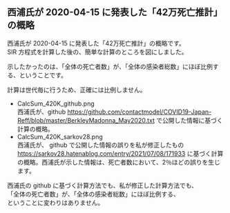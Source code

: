 ## 西浦氏が 2020-04-15 に発表した「42万死亡推計」の概略
西浦氏が 2020-04-15 に発表した「42万死亡推計」の概略です。<br>
SIR 方程式を計算した後の、簡単な計算のところを図にしました。<br>

示したかったのは、「全体の死亡者数」が、「全体の感染者総数」にほぼ比例する、ということです。

計算は世代毎に行うため、正確には比例しません。

- CalcSum_420K_github.png<br>
西浦氏が、github https://github.com/contactmodel/COVID19-Japan-Reff/blob/master/BerkleyMadonna_May2020.txt で公開した情報に基づく計算の概略。
- CalcSum_420K_sarkov28.png<br>
西浦氏が、 github で公開した情報の誤りを私が修正したもの https://sarkov28.hatenablog.com/entry/2021/07/08/171933 に基づく計算の概略。西浦氏が示した情報は、死亡者数において、2％ほどの誤りを生じます。

西浦氏の github に基づく計算方法でも、私が修正した計算方法でも、<br>
「全体の死亡者数」が、「全体の感染者総数」にほぼ比例する、<br>
ということに変わりはありません。
